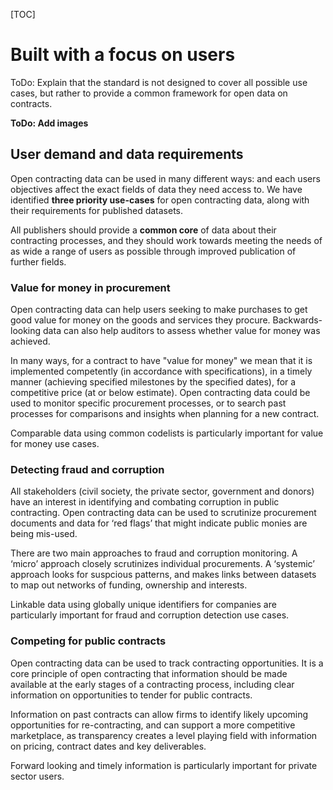 [TOC]

# Built with a focus on users

ToDo: Explain that the standard is not designed to cover all possible use cases, but rather to provide a common framework for open data on contracts.

**ToDo: Add images**

## User demand and data requirements

<span class="lead">Open contracting data can be used in many different ways: and each users objectives affect the exact fields of data they need access to. We have identified **three priority use-cases** for open contracting data, along with their requirements for published datasets.

All publishers should provide a **common core** of data about their contracting processes, and they should work towards meeting the needs of as wide a range of users as possible through improved publication of further fields. </span>

### Value for money in procurement

Open contracting data can help users seeking to make purchases to get good value for money on the goods and services they procure. Backwards-looking data can also help auditors to assess whether value for money was achieved. 

In many ways, for a contract to have "value for money" we mean that it is implemented competently (in accordance with specifications), in a timely manner (achieving specified milestones by the specified dates), for a competitive price (at or below estimate). Open contracting data could be used to monitor specific procurement processes, or to search past processes for comparisons and insights when planning for a new contract. 

Comparable data using common codelists is particularly important for value for money use cases.

### Detecting fraud and corruption

All stakeholders (civil society, the private sector, government and donors) have an interest in identifying and combating corruption in public contracting. Open contracting data can be used to scrutinize procurement documents and data for ‘red flags’ that might indicate public monies are being mis-used. 

There are two main approaches to fraud and corruption monitoring. A ‘micro’ approach closely scrutinizes individual procurements. A ‘systemic’ approach looks for suspcious patterns, and makes links between datasets to map out networks of funding, ownership and interests. 

Linkable data using globally unique identifiers for companies are particularly important for fraud and corruption detection use cases.

### Competing for public contracts

Open contracting data can be used to track contracting opportunities. It is a core principle of open contracting that information should be made available at the early stages of a contracting process, including clear information on opportunities to tender for public contracts.

Information on past contracts can allow firms to identify likely upcoming opportunities for re-contracting, and can support a more competitive marketplace, as transparency creates a level playing field with information on pricing, contract dates and key deliverables. 

Forward looking and timely information is particularly important for private sector users.